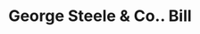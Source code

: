---
doi: 10.7916/D8CV5VQQ
date_other: '1890'
date_other_textual: 1890-1899
form: printed ephemera
genre:
- Invoices
name:
- George Steele & Co.
object_in_context_url: https://biggert.cul.columbia.edu/items/view/ave_biggert_00483
subject_hierarchical_geographic:
- Gloucester, Massachusetts, United States
subject_name:
- George Steele & Co.
title: George Steele & Co.. Bill
sort_title: George Steele & Co.. Bill
call_number: ave_biggert_00483
coordinates:
- 42.615833333333335,-70.66250000000001
pid: ave_biggert_00483
identifiers: ave_biggert_00483
thumbnail: https://derivativo-3.library.columbia.edu/iiif/2/ldpd:343629/full/!256,256/0/native.jpg
permalink: "/biggert/ave_biggert_00483/"
layout: iiif-image-page
---